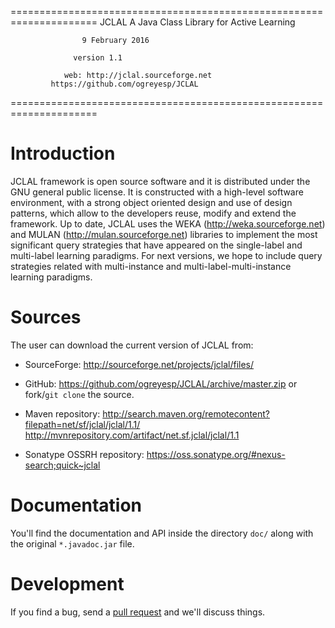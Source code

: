 =====================================================================
	                         JCLAL
		A Java Class Library for Active Learning 
                
		            9 February 2016

			      version 1.1
                                                                       		 
           	    web: http://jclal.sourceforge.net
			 https://github.com/ogreyesp/JCLAL          
=====================================================================

# Introduction

JCLAL framework is open source software and it is distributed under the GNU general public license. It is constructed with a high-level software environment, with a strong object oriented design and use of design patterns, which allow to the developers reuse, modify and extend the framework. Up to date, JCLAL uses the WEKA (http://weka.sourceforge.net) and MULAN (http://mulan.sourceforge.net) libraries to implement the most significant query strategies that have appeared on the single-label and multi-label learning paradigms. For next versions, we hope to include query strategies related with multi-instance and multi-label-multi-instance learning paradigms.

# Sources

The user can download the current version of JCLAL from:

 * SourceForge: <http://sourceforge.net/projects/jclal/files/>

 * GitHub: <https://github.com/ogreyesp/JCLAL/archive/master.zip> or fork/`git clone` the source.

 * Maven repository: <http://search.maven.org/remotecontent?filepath=net/sf/jclal/jclal/1.1/>
		  <http://mvnrepository.com/artifact/net.sf.jclal/jclal/1.1>

 * Sonatype OSSRH repository: <https://oss.sonatype.org/#nexus-search;quick~jclal>

# Documentation

You'll find the documentation and API inside the directory `doc/` along with the original `*.javadoc.jar` file.

# Development

If you find a bug, send a [pull request](https://yangsu.github.io/pull-request-tutorial/) and we'll discuss things.
